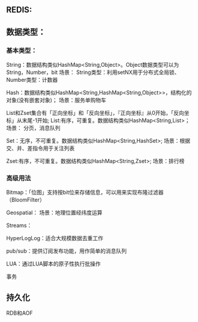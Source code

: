 ## REDIS:

## 数据类型：
### 基本类型：
String：数据结构类似HashMap<String,Object>。Object数据类型可以为String，Number，bit
场景：
String类型：利用setNX用于分布式全局锁、
Number类型：计数器

Hash：数据结构类似HashMap<String,HashMap<String,Object>>，结构化的对象(没有嵌套对象)；
场景：服务单购物车

List和Zset集合有「正向坐标」和「反向坐标」，『正向坐标』从0开始，「反向坐标」从末尾-1开始;
List:有序，可重复。数据结构类似HashMap<String,List<Object>>；
场景：
分页，消息队列

Set：无序，不可重复。数据结构类似HashMap<String,HashSet<Object>>;
场景：根据交、并、差指令用于关注列表

Zset:有序，不可重复。数据结构类似HashMap<String,Zset<Object>>;
场景：排行榜

### 高级用法
Bitmap：「位图」支持按bit位来存储信息，可以用来实现布隆过滤器（BloomFilter）

Geospatial：
场景：地理位置经纬度运算

Streams：

HyperLogLog：适合大规模数据去重工作

pub/sub：提供订阅发布功能，用作简单的消息队列

LUA：通过LUA脚本的原子性执行批操作

事务

## 持久化
RDB和AOF